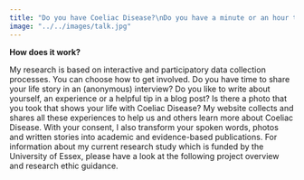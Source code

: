 ```yaml
---
title: "Do you have Coeliac Disease?\nDo you have a minute or an hour to spare to share your experience?\nI would love to hear from you!"
image: "../../images/talk.jpg"
---
```




**How does it work?**

My research is based on interactive and participatory data collection processes. You can choose how to get involved. Do you have time to share your life story in an (anonymous) interview? Do you like to write about yourself, an experience or a helpful tip in a blog post? Is there a photo that you took that shows your life with Coeliac Disease? My website collects and shares all these experiences to help us and others learn more about Coeliac Disease.
With your consent, I also transform your spoken words, photos and written stories into academic and evidence-based publications.
For information about my current research study which is funded by the University of Essex, please have a look at the following project overview and research ethic guidance.
